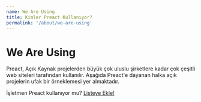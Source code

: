 ```yaml
---
name: We Are Using
title: Kimler Preact Kullanıyor?
permalink: '/about/we-are-using'
---
```


# We Are Using

Preact, Açık Kaynak projelerden büyük çok uluslu şirketlere kadar çok çeşitli web siteleri tarafından kullanılır.
Aşağıda Preact'e dayanan halka açık projelerin ufak bir örneklemesi yer almaktadır.

İşletmen Preact kullanıyor mu? [Listeye Ekle!](https://github.com/preactjs/preact-www/blob/master/src/components/we-are-using/index.jsx)

<div class="breaker">
  <we-are-using></we-are-using>
</div>
